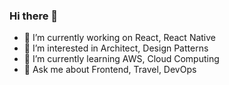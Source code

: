 ### Hi there 👋

- 🔭 I’m currently working on React, React Native
- 👀 I’m interested in Architect, Design Patterns
- 🌱 I’m currently learning AWS, Cloud Computing
- 💬 Ask me about Frontend, Travel, DevOps
